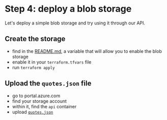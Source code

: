 # Step 4: deploy a blob storage

Let's deploy a simple blob storage and try using it through our API.

## Create the storage

- find in the [README.md](../terraform/README.md), a variable that will allow you to enable the blob storage
- enable it in your `terraform.tfvars` file
- run `terraform apply`

## Upload the `quotes.json` file

- go to portal.azure.com
- find your storage account
- within it, find the `api` container
- upload [`quotes.json`](../resources/storage/quotes.json)

